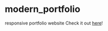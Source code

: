 # modern_portfolio
responsive portfolio website
Check it out [here](https://jamesku1996.github.io/modern_portfolio/)!
